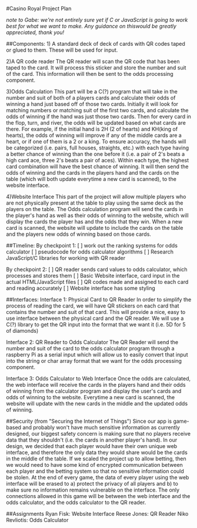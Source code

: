 #Casino Royal Project Plan

*note to Gabe: we're not entirely sure yet if C or JavaScript is going to work best for what we want to make. Any guidance on 
thiswould be greatly appreciated, thank you!*

##Components:
1)
A standard deck of deck of cards with QR codes taped or glued to them. These will be used for input.

2)A QR code reader
The QR reader will scan the QR code that has been taped to the card. It will process this sticker and store the number and suit
of the card. This information will then be sent to the odds processing component.

3)Odds Calculation
This part will be a C(?) program that will take in the number and suit of both of a players cards and calculate their odds of 
winning a hand just based off of those two cards. Initially it will look for matching numbers or matching suit of the first two
cards, and calculate the odds of winning if the hand was just those two cards. Then for every card in the flop, turn, and river,
the odds will be updated based on what cards are there. For example, if the initial hand is 2H (2 of hearts) and KH(king of hearts),
the odds of winning will improve if any of the middle cards are a heart, or if one of them is a 2 or a king. To ensure accuracy, the hands will be categorized (i.e. pairs, full houses, straights, etc.)
with each type having a better chance of winning than the one before it (i.e. a pair of 2's beats a high card ace, three 2's beats
a pair of aces). Within each type, the highest card combination will have the best chance of winning. It will then send
the odds of winning and the cards in the players hand and the cards on the table (which will both update everytime a new card
is scanned), to the website interface.

4)Website Interface
This part of the project will allow multiple players who are not physically present at the table to play using the same deck
as the players on the table. The Odds calculation program will send the cards in the player's hand as well as their odds of 
winning to the website, which will display the cards the player has and the odds that they win. When a new card is scanned,
the website will update to include the cards on the table and the players new odds of winning based on those cards. 

##Timeline:
By checkpoint 1:
[ ] work out the ranking systems for odds calculator
[ ] pseudocode for odds calculator algorithms
[ ] Research JavaScript/C libraries for working with QR reader

By checkpoint 2:
[ ] QR reader sends card values to odds calculator, which processes and stores them
[ ] Basic Website interface, card input in the actual HTML/JavaScript files
[ ] QR codes made and assigned to each card and reading accurately
[ ] Website interface has some styling


##Interfaces:
Interface 1: Physical Card to QR Reader
In order to simplify the process of reading the card, we will have QR stickers on each card that contains the number and 
suit of that card. This will provide a nice, easy to use interface between the physical card and the QR reader. We will use a 
C(?) library to get the QR input into the format that we want it (i.e. 5D for 5 of diamonds)

Interface 2: QR Reader to Odds Calculator
The QR Reader will send the number and suit of the card to the odds calculator program through a raspberry Pi as a serial input
which will allow us to easily convert that input into the string or char array format that we want for the odds processing 
component.

Interface 3: Odds Calculator to Web Interface
Once the odds are calculated, the web interface will receive the cards in the players hand and their odds of winning from
the calculator program and display the user's cards and odds of winning to the website. Everytime a new card is scanned, the 
website will update with the new cards in the middle and the updated odds of winning. 

##Security (from "Securing the Internet of Things")
Since our app is game-based and probably won't have much sensitive information as currently designed, our biggest safety concern
is making sure that no players receive data that they shouldn't (i.e. the cards in another player's hand). In our design,
we decided that each player would have their own unique web interface, and therefore the only data they would share would
be the cards in the middle of the table. If we scaled the project up to allow betting, then we would need to have some kind
of encrypted communication between each player and the betting system so that no sensitive information could be stolen.
At the end of every game, the data of every player using the web interface will be erased to a) protect the privacy of
all players and b) to make sure no information remains vulnerable on the interface. The only connections allowed in this 
game will be between the web interface and the odds calculator, and the odds calculator to the QR reader. 

##Assignments
Ryan Fisk: Website Interface
Reese Jones: QR Reader
Niko Revliotis: Odds Calculator


